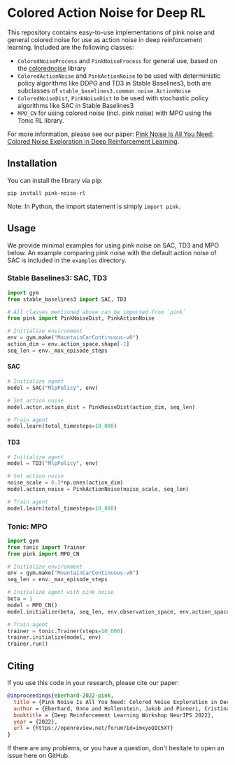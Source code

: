 # Colored Action Noise for Deep RL

This repository contains easy-to-use implementations of pink noise and general colored noise for use as action noise in deep reinforcement learning. Included are the following classes:
- `ColoredNoiseProcess` and `PinkNoiseProcess` for general use, based on the [colorednoise](https://github.com/felixpatzelt/colorednoise) library
- `ColoredActionNoise` and `PinkActionNoise` to be used with deterministic policy algorithms like DDPG and TD3 in Stable Baselines3, both are subclasses of `stable_baselines3.common.noise.ActionNoise`
- `ColoredNoiseDist`, `PinkNoiseDist` to be used with stochastic policy algorithms like SAC in Stable Baselines3
- `MPO_CN` for using colored noise (incl. pink noise) with MPO using the Tonic RL library.

For more information, please see our paper: [Pink Noise Is All You Need: Colored Noise Exploration in Deep Reinforcement Learning](https://bit.ly/pink-noise-rl).

## Installation
You can install the library via pip:
```
pip install pink-noise-rl
```
Note: In Python, the import statement is simply `import pink`.

## Usage
We provide minimal examples for using pink noise on SAC, TD3 and MPO below. An example comparing pink noise with the default action noise of SAC is included in the `examples` directory.

### Stable Baselines3: SAC, TD3
```python
import gym
from stable_baselines3 import SAC, TD3

# All classes mentioned above can be imported from `pink`
from pink import PinkNoiseDist, PinkActionNoise

# Initialize environment
env = gym.make("MountainCarContinuous-v0")
action_dim = env.action_space.shape[-1]
seq_len = env._max_episode_steps
```

#### SAC
```python
# Initialize agent
model = SAC("MlpPolicy", env)

# Set action noise
model.actor.action_dist = PinkNoiseDist(action_dim, seq_len)

# Train agent
model.learn(total_timesteps=10_000)
```

#### TD3
```python
# Initialize agent
model = TD3("MlpPolicy", env)

# Set action noise
noise_scale = 0.3*np.ones(action_dim)
model.action_noise = PinkActionNoise(noise_scale, seq_len)

# Train agent
model.learn(total_timesteps=10_000)
```

### Tonic: MPO
```python
import gym
from tonic import Trainer
from pink import MPO_CN

# Initialize environment
env = gym.make("MountainCarContinuous-v0")
seq_len = env._max_episode_steps

# Initialize agent with pink noise
beta = 1
model = MPO_CN()
model.initialize(beta, seq_len, env.observation_space, env.action_space)

# Train agent
trainer = tonic.Trainer(steps=10_000)
trainer.initialize(model, env)
trainer.run()
```


## Citing
If you use this code in your research, please cite our paper:
```bibtex
@inproceedings{eberhard-2022-pink,
  title = {Pink Noise Is All You Need: Colored Noise Exploration in Deep Reinforcement Learning},
  author = {Eberhard, Onno and Hollenstein, Jakob and Pinneri, Cristina and Martius, Georg},
  booktitle = {Deep Reinforcement Learning Workshop NeurIPS 2022},
  year = {2022},
  url = {https://openreview.net/forum?id=imxyoQIC5XT}
}
```

If there are any problems, or you have a question, don't hesitate to open an issue here on GitHub.
